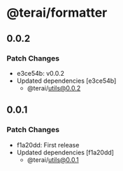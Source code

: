 # @terai/formatter

## 0.0.2

### Patch Changes

- e3ce54b: v0.0.2
- Updated dependencies [e3ce54b]
  - @terai/utils@0.0.2

## 0.0.1

### Patch Changes

- f1a20dd: First release
- Updated dependencies [f1a20dd]
  - @terai/utils@0.0.1
